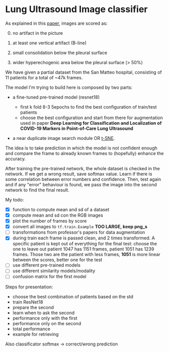 # Lung Ultrasound Image classifier

As explained in this [paper](https://ieeexplore.ieee.org/document/9093068), images are scored as:

0. no artifact in the picture

1. at least one vertical artifact (B-line)

2. small consolidation below the pleural surface

3. wider hyperechogenic area below the pleural surface (> 50%)

We have given a partial dataset from the San Matteo hospital, consisting of 11 patients for a total of ~47k frames.

The model I'm trying to build here is composed by two parts:

- a fine-tuned pre-trained model (resnet18)
    - first k fold 8-3 5epochs to find the best configuration of train/test patients
    - choose the best configuration and start from there for augmentation used in paper **Deep Learning for Classification and Localization of COVID-19 Markers in Point-of-Care Lung Ultrasound**

- a near duplicate image search module OR [t-SNE](https://towardsdatascience.com/visualizing-feature-vectors-embeddings-using-pca-and-t-sne-ef157cea3a42#:~:text=t%2DSNE%20is%20a%20powerful,parameters%20that%20can%20be%20tweaked).

The idea is to take prediction in which the model is not confident enough and compare the frame to already known frames to (hopefully) enhance the accuracy.

After training the pre-trained network, the whole dataset is checked in the network. If we get a wrong result, save softmax value. Learn if there is some correlation between error numbers and confidence. Then, test again and if any "error" behaviour is found, we pass the image into the second network to find the final result.

My todo:
- [x] function to compute mean and sd of a dataset
- [x] compute mean and sd con the RGB images
- [x] plot the number of frames by score
- [x] convert all images to `tf.train.Example` **TOO LARGE, keep png_s**
- [ ] transformations from professor's papers for data augmentation
- [x] during train each frame is passed clean, and 2 times transformed. A specific patient is kept out of everything for the final test: choose the one to leave out
    patient 1047 has 1151 frames, patient 1051 has 1239 frames. Those two are the patient with less frames, **1051** is more linear between the scores, better one for the test
- [ ] use different pre-trained models
- [ ] use different similarity models/modality
- [ ] confusion matrix for the first model

Steps for presentation:
- choose the best combination of patients based on the std
- train ResNet18
- prepare the second
- learn when to ask the second
- performance only with the first
- performance only on the second
- total performance
- example for retrieving

Also classificator softmax -> correct/wrong prediction